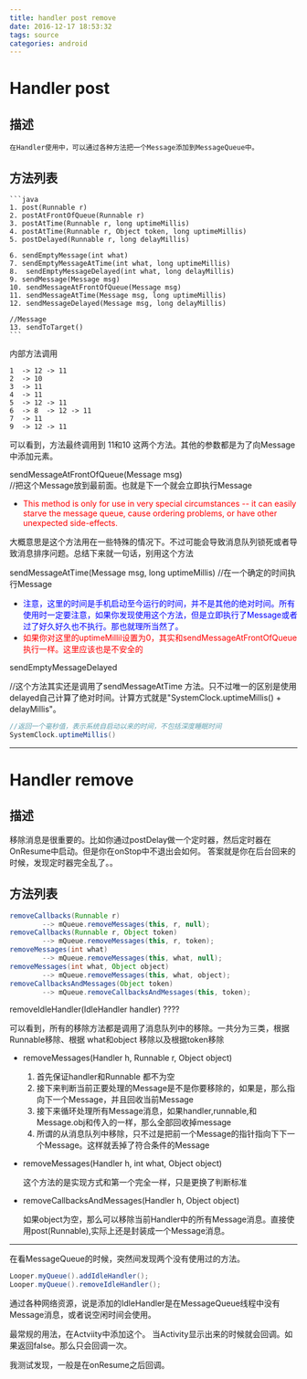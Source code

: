 ```yaml
---
title: handler post remove
date: 2016-12-17 18:53:32
tags: source
categories: android
---
```

# Handler post
## 描述
	在Handler使用中，可以通过各种方法把一个Message添加到MessageQueue中。
## 方法列表
	```java
	1. post(Runnable r)
	2. postAtFrontOfQueue(Runnable r)
	3. postAtTime(Runnable r, long uptimeMillis)
	4. postAtTime(Runnable r, Object token, long uptimeMillis)
	5. postDelayed(Runnable r, long delayMillis)

	6. sendEmptyMessage(int what)
	7. sendEmptyMessageAtTime(int what, long uptimeMillis)
	8. 	sendEmptyMessageDelayed(int what, long delayMillis)
	9. sendMessage(Message msg)
	10. sendMessageAtFrontOfQueue(Message msg)
	11. sendMessageAtTime(Message msg, long uptimeMillis)
	12. sendMessageDelayed(Message msg, long delayMillis)

	//Message 
	13. sendToTarget()
	```
内部方法调用

	1  -> 12 -> 11
	2  -> 10
	3  -> 11
	4  -> 11
	5  -> 12 -> 11
	6  -> 8  -> 12 -> 11
	7  -> 11
	9  -> 12 -> 11

可以看到，方法最终调用到 11和10 这两个方法。其他的参数都是为了向Message中添加元素。


sendMessageAtFrontOfQueue(Message msg)	
//把这个Message放到最前面。也就是下一个就会立即执行Message 

 * <font color="red">This method is only for use in very special circumstances -- it can easily starve the message queue, cause ordering problems, or have other unexpected side-effects.</font>
 
 大概意思是这个方法用在一些特殊的情况下。不过可能会导致消息队列锁死或者导致消息排序问题。总结下来就一句话，别用这个方法

sendMessageAtTime(Message msg, long uptimeMillis)
//在一个确定的时间执行Message

* <font color="blue">注意，这里的时间是手机启动至今运行的时间，并不是其他的绝对时间。所有使用时一定要注意，如果你发现使用这个方法，但是立即执行了Message或者过了好久好久也不执行。那也就理所当然了。</font>
* <font color="red">如果你对这里的uptimeMillil设置为0，其实和sendMessageAtFrontOfQueue 执行一样。这里应该也是不安全的</font>

sendEmptyMessageDelayed

 //这个方法其实还是调用了sendMessageAtTime 方法。只不过唯一的区别是使用delayed自己计算了绝对时间。计算方式就是"SystemClock.uptimeMillis() + delayMillis"。
 
 ```java
 //返回一个毫秒值，表示系统自启动以来的时间，不包括深度睡眠时间
 SystemClock.uptimeMillis()
 ```
 ---
# Handler remove
## 描述
移除消息是很重要的。比如你通过postDelay做一个定时器，然后定时器在OnResume中启动。但是你在onStop中不退出会如何。
答案就是你在后台回来的时候，发现定时器完全乱了。。
## 方法列表
```java
removeCallbacks(Runnable r)
		--> mQueue.removeMessages(this, r, null);
removeCallbacks(Runnable r, Object token)
		--> mQueue.removeMessages(this, r, token);
removeMessages(int what)
		--> mQueue.removeMessages(this, what, null);
removeMessages(int what, Object object)
		--> mQueue.removeMessages(this, what, object);
removeCallbacksAndMessages(Object token)
		--> mQueue.removeCallbacksAndMessages(this, token);
```
removeIdleHandler(IdleHandler handler) ???? 

可以看到，所有的移除方法都是调用了消息队列中的移除。一共分为三类，根据Runnable移除、根据 what和object 移除以及根据token移除

* removeMessages(Handler h, Runnable r, Object object)
	
	1. 首先保证handler和Runnable 都不为空
	2. 接下来判断当前正要处理的Message是不是你要移除的，如果是，那么指向下一个Message，并且回收当前Message
	3. 接下来循环处理所有Message消息，如果handler,runnable,和Message.obj和传入的一样，那么全部回收掉message 
	4. 所谓的从消息队列中移除，只不过是把前一个Message的指针指向下下一个Message。这样就丢掉了符合条件的Message

* removeMessages(Handler h, int what, Object object)
	
	这个方法的是实现方式和第一个完全一样，只是更换了判断标准

* removeCallbacksAndMessages(Handler h, Object object)

	如果object为空，那么可以移除当前Handler中的所有Message消息。直接使用post(Runnable),实际上还是封装成一个Message消息。

----
在看MessageQueue的时候，突然间发现两个没有使用过的方法。

```java
Looper.myQueue().addIdleHandler();
Looper.myQueue().removeIdleHandler();

```
通过各种网络资源，说是添加的IdleHandler是在MessageQueue线程中没有Message消息，或者说空闲时间会使用。

最常规的用法，在Actviity中添加这个。
当Activity显示出来的时候就会回调。如果返回false。那么只会回调一次。

我测试发现，一般是在onResume之后回调。
 


